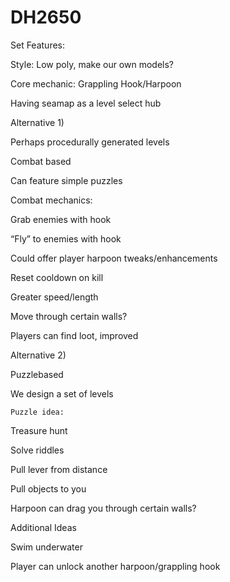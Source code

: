 # DH2650

Set Features:

Style: Low poly, make our own models?

Core mechanic: Grappling Hook/Harpoon

Having seamap as a level select hub

Alternative 1)

Perhaps procedurally generated levels

Combat based

Can feature simple puzzles

Combat mechanics:

Grab enemies with hook

“Fly” to enemies with hook

Could offer player harpoon tweaks/enhancements

Reset cooldown on kill

Greater speed/length

Move through certain walls?

Players can find loot, improved


Alternative 2)

Puzzlebased

We design a set of levels

	Puzzle idea:
	
Treasure hunt

Solve riddles

Pull lever from distance

Pull objects to you

Harpoon can drag you through certain walls?


Additional Ideas

Swim underwater

Player can unlock another harpoon/grappling hook

